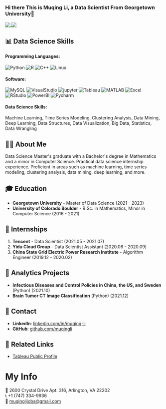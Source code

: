 ### Hi there This is Muqing Li, a Data Scientist From Georgetown University👋


<a href="https://github.com/anuraghazra/github-readme-stats">
  <img align="center" src="https://github-readme-stats.vercel.app/api?username=MuqingLi1997&count_private=true&show_icons=true&theme=dark" />
</a>
<a href="https://github.com/anuraghazra/convoychat">
  <img align="center" src="https://github-readme-stats.vercel.app/api/top-langs/?username=MuqingLi1997&langs_count=8&theme=dark&count_private=true&layout=compact&hide=javascript,html,css,CoffeeScript&card_width=280" />
</a>

## 📊 Data Science Skills
#### Programming Languages: 
![Python](https://img.shields.io/badge/-Python-192133?style=flat-square&logo=python&logoColor=white)
![R](https://img.shields.io/badge/-R-192133?style=flat-square&logo=R&logoColor=white)
![C++](https://img.shields.io/badge/-C++-192133?style=flat-square&logo=C++&logoColor=white)
![Linux](https://img.shields.io/badge/-Linux-192133?style=flat-square&logo=Linux&logoColor=white)
#### Software: 
![MySQL](https://img.shields.io/badge/-MySQL-192133?style=flat-square&logo=MySQL&logoColor=white)
![VisualStudio](https://img.shields.io/badge/-VisualStudio-192133?style=flat-square&logo=VisualStudio&logoColor=white)
![jupyter](https://img.shields.io/badge/-jupyter-192133?style=flat-square&logo=jupyter&logoColor=white)
![Tableau](https://img.shields.io/badge/-Tableau-192133?style=flat-square&logo=Tableau&logoColor=white)
![MATLAB](https://img.shields.io/badge/-MATLAB-192133?style=flat-square&logo=MATLAB&logoColor=white)
![Excel](https://img.shields.io/badge/-Excel-192133?style=flat-square&logo=Excel&logoColor=white)
![RStudio](https://img.shields.io/badge/-RStudio-192133?style=flat-square&logo=RStudio&logoColor=white)
![PowerBI](https://img.shields.io/badge/-PowerBI-192133?style=flat-square&logo=PowerBI&logoColor=white)
![Pycharm](https://img.shields.io/badge/-Pycharm-192133?style=flat-square&logo=Pycharm&logoColor=white)

#### Data Science Skills: 
Machine Learning, Time Series Modeling, Clustering Analysis, Data Mining, Deep Learning, Data Structures, Data Visualization, Big Data, Statistics, Data Wrangling
## 👩‍💼 About Me
Data Science Master's graduate with a Bachelor's degree in Mathematics and a minor in Computer Science. Practical data science internship experience. Proficient in areas such as machine learning, time series modeling, clustering analysis, data mining, deep learning, and more.

## 🎓 Education
- **Georgetown University** - Master of Data Science (2021 - 2023)
- **University of Colorado Boulder** - B.Sc. in Mathematics, Minor in Computer Science (2016 - 2021)



## 💼 Internships
1. **Tencent** - Data Scientist (2021.05 - 2021.07)
2. **Yidu Cloud Group** - Data Scientist Assistant (2020.06 - 2020.09)
3. **China State Grid Electric Power Research Institute** - Algorithm Engineer (2019.12 - 2020.02)

## 🎯 Analytics Projects
- **Infectious Diseases and Control Policies in China, the US, and Sweden** (Python) (2021.10)
- **Brain Tumor CT Image Classification** (Python) (2021.12)

## 📱 Contact
- **LinkedIn**: [linkedin.com/in/muqing-li](https://www.linkedin.com/in/muqing-li)
- **GitHub**: [github.com/muqingli](https://github.com/muqingli)

## 🔗 Related Links
- [Tableau Public Profile](https://public.tableau.com/profile/muqing.li)


# My Info

📍 2600 Crystal Drive Apt. 316, Arlington, VA 22202\
📞 +1 (747) 334-9936\
📧 muqinglijobs@gmail.com


